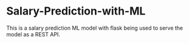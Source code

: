 # Salary-Prediction-with-ML
This is a salary prediction ML model  with flask being used to serve the model as a REST API.
